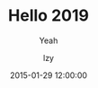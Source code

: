 ---
layout:     post
title:      "Hello 2019"
subtitle:   "Yeah"
date:       2015-01-29 12:00:00
author:     "lzy"
header-img: "img/post-bg-2015.jpg"
catalog: true
tags:
    - llll
    - Meta
---